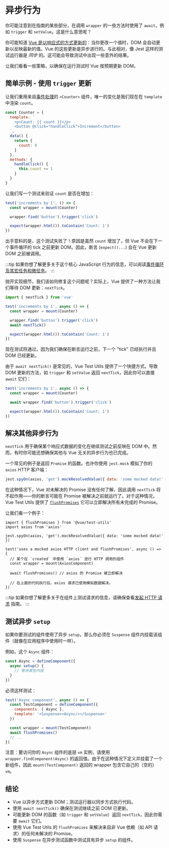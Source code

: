 # 异步行为

你可能注意到在指南的某些部分，在调用 `wrapper` 的一些方法时使用了 `await`，例如 `trigger` 和 `setValue`。这是什么意思呢？

你可能知道 [Vue 是以响应式的方式更新的](https://v3.vuejs.org/guide/change-detection.html#async-update-queue)：当你更改一个值时，DOM 会自动更新以反映最新的值。Vue 的这些更新是异步进行的。与此相对，像 Jest 这样的测试运行器是 _同步_ 的。这可能会导致测试中出现一些意外的结果。

让我们看看一些策略，以确保在运行测试时 Vue 按预期更新 DOM。

## 简单示例 - 使用 `trigger` 更新

让我们重用来自[事件处理](../essentials/event-handling)的 `<Counter>` 组件，唯一的变化是我们现在在 `template` 中渲染 `count`。

```js
const Counter = {
  template: `
    <p>Count: {{ count }}</p>
    <button @click="handleClick">Increment</button>
  `,
  data() {
    return {
      count: 0
    }
  },
  methods: {
    handleClick() {
      this.count += 1
    }
  }
}
```

让我们写一个测试来验证 `count` 是否在增加：

```js
test('increments by 1', () => {
  const wrapper = mount(Counter)

  wrapper.find('button').trigger('click')

  expect(wrapper.html()).toContain('Count: 1')
})
```

出乎意料的是，这个测试失败了！原因是虽然 `count` 增加了，但 Vue 不会在下一个事件循环的 tick 之前更新 DOM。因此，断言 (`expect()...`) 会在 Vue 更新 DOM 之前被调用。

:::tip
如果你想了解更多关于这个核心 JavaScript 行为的信息，可以阅读[事件循环及其宏任务和微任务](https://javascript.info/event-loop#macrotasks-and-microtasks)。
:::

抛开实现细节，我们该如何修复这个问题呢？实际上，Vue 提供了一种方法让我们等待 DOM 更新：`nextTick`。

```js {1,7}
import { nextTick } from 'vue'

test('increments by 1', async () => {
  const wrapper = mount(Counter)

  wrapper.find('button').trigger('click')
  await nextTick()

  expect(wrapper.html()).toContain('Count: 1')
})
```

现在测试将通过，因为我们确保在断言运行之前，下一个 "tick" 已经执行并且 DOM 已经更新。

由于 `await nextTick()` 是常见的，Vue Test Utils 提供了一个快捷方式。导致 DOM 更新的方法，如 `trigger` 和 `setValue` 返回 `nextTick`，因此你可以直接 `await` 它们：

```js {4}
test('increments by 1', async () => {
  const wrapper = mount(Counter)

  await wrapper.find('button').trigger('click')

  expect(wrapper.html()).toContain('Count: 1')
})
```

## 解决其他异步行为

`nextTick` 用于确保某个响应式数据的变化在继续测试之前反映在 DOM 中。然而，有时你可能还想确保其他与 Vue 无关的异步行为也已完成。

一个常见的例子是返回 `Promise` 的函数。也许你使用 `jest.mock` 模拟了你的 `axios` HTTP 客户端：

```js
jest.spyOn(axios, 'get').mockResolvedValue({ data: 'some mocked data!' })
```

在这种情况下，Vue 对未解决的 Promise 没有任何了解，因此调用 `nextTick` 将不起作用——你的断言可能在 Promise 被解决之前就运行了。对于这种情况，Vue Test Utils 提供了 [`flushPromises`](../../api/#flushPromises) 它可以立即解决所有未完成的 Promise。

让我们看一个例子：

```js{1,12}
import { flushPromises } from '@vue/test-utils'
import axios from 'axios'

jest.spyOn(axios, 'get').mockResolvedValue({ data: 'some mocked data!' })

test('uses a mocked axios HTTP client and flushPromises', async () => {
  // 某个在 `created` 中使用 `axios` 进行 HTTP 调用的组件
  const wrapper = mount(AxiosComponent)

  await flushPromises() // axios 的 Promise 被立即解决

  // 在上面的代码执行后，axios 请求已使用模拟数据解决。
})
```

:::tip
如果你想了解更多关于在组件上测试请求的信息，请确保查看[发起 HTTP 请求](http-requests.md) 指南。
:::

## 测试异步 `setup`

如果你要测试的组件使用了异步 `setup`，那么你必须在 `Suspense` 组件内挂载该组件（就像在应用程序中使用时一样）。

例如，这个 `Async` 组件：

```js
const Async = defineComponent({
  async setup() {
    // 等待某些内容
  }
})
```

必须这样测试：

```js
test('Async component', async () => {
  const TestComponent = defineComponent({
    components: { Async },
    template: '<Suspense><Async/></Suspense>'
  })

  const wrapper = mount(TestComponent)
  await flushPromises()
  // ...
})
```

注意：要访问你的 `Async` 组件的底层 `vm` 实例，请使用 `wrapper.findComponent(Async)` 的返回值。由于在这种情况下定义并挂载了一个新组件，因此 `mount(TestComponent)` 返回的 wrapper 包含它自己的（空的）`vm`。

## 结论

- Vue 以异步方式更新 DOM；测试运行器以同步方式执行代码。
- 使用 `await nextTick()` 确保在测试继续之前 DOM 已更新。
- 可能更新 DOM 的函数（如 `trigger` 和 `setValue`）返回 `nextTick`，因此你需要 `await` 它们。
- 使用 Vue Test Utils 的 `flushPromises` 来解决来自非 Vue 依赖（如 API 请求）的任何未解决的 Promise。
- 使用 `Suspense` 在异步测试函数中测试具有异步 `setup` 的组件。
